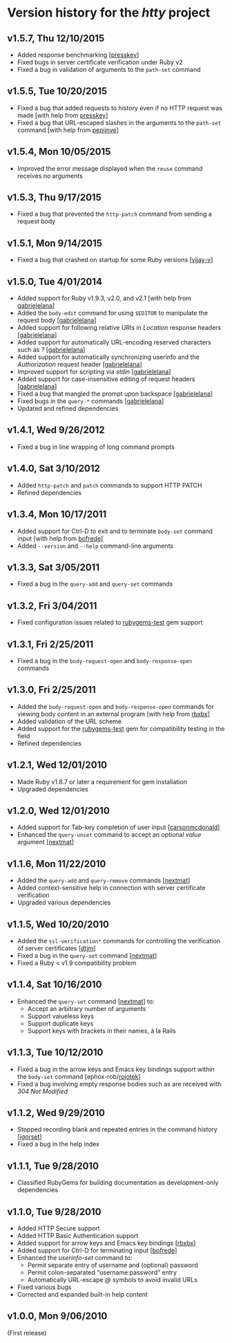 Version history for the _htty_ project
======================================

<a name="v1.5.7"></a>v1.5.7, Thu 12/10/2015
-------------------------------------------

* Added response benchmarking [[presskey](http://github.com/presskey "presskey at GitHub")]
* Fixed bugs in server certificate verification under Ruby v2
* Fixed a bug in validation of arguments to the `path-set` command

<a name="v1.5.5"></a>v1.5.5, Tue 10/20/2015
-------------------------------------------

* Fixed a bug that added requests to history even if no HTTP request was made \[with help from [presskey](http://github.com/presskey "presskey at GitHub")\]
* Fixed a bug that URL-escaped slashes in the arguments to the `path-set` command \[with help from [pepijnve](http://github.com/pepijnve "pepijnve at GitHub")\]

<a name="v1.5.4"></a>v1.5.4, Mon 10/05/2015
-------------------------------------------

* Improved the error message displayed when the `reuse` command receives no arguments

<a name="v1.5.3"></a>v1.5.3, Thu 9/17/2015
-------------------------------------------

* Fixed a bug that prevented the `http-patch` command from sending a request body

<a name="v1.5.1"></a>v1.5.1, Mon 9/14/2015
-------------------------------------------

* Fixed a bug that crashed on startup for some Ruby versions [[vijay-v](http://github.com/vijay-v "vijay-v at GitHub")]

<a name="v1.5.0"></a>v1.5.0, Tue 4/01/2014
-------------------------------------------

* Added support for Ruby v1.9.3, v2.0, and v2.1 \[with help from [gabrielelana](http://github.com/gabrielelana "gabrielelana at GitHub")\]
* Added the `body-edit` command for using `$EDITOR` to manipulate the request body [[gabrielelana](http://github.com/gabrielelana "gabrielelana at GitHub")]
* Added support for following relative URIs in _Location_ response headers [[gabrielelana](http://github.com/gabrielelana "gabrielelana at GitHub")]
* Added support for automatically URL-encoding reserved characters such as _?_ [[gabrielelana](http://github.com/gabrielelana "gabrielelana at GitHub")]
* Added support for automatically synchronizing userinfo and the _Authorization_ request header [[gabrielelana](http://github.com/gabrielelana "gabrielelana at GitHub")]
* Improved support for scripting via _stdin_ [[gabrielelana](http://github.com/gabrielelana "gabrielelana at GitHub")]
* Added support for case-insensitive editing of request headers [[gabrielelana](http://github.com/gabrielelana "gabrielelana at GitHub")]
* Fixed a bug that mangled the prompt upon backspace [[gabrielelana](http://github.com/gabrielelana "gabrielelana at GitHub")]
* Fixed bugs in the `query-*` commands [[gabrielelana](http://github.com/gabrielelana "gabrielelana at GitHub")]
* Updated and refined dependencies

<a name="v1.4.1"></a>v1.4.1, Wed 9/26/2012
-------------------------------------------

* Fixed a bug in line wrapping of long command prompts

<a name="v1.4.0"></a>v1.4.0, Sat 3/10/2012
-------------------------------------------

* Added `http-patch` and `patch` commands to support HTTP PATCH
* Refined dependencies

<a name="v1.3.4"></a>v1.3.4, Mon 10/17/2011
-------------------------------------------

* Added support for Ctrl-D to exit and to terminate `body-set` command input \[with help from [bofrede](http://github.com/bofrede "bofrede at GitHub")\]
* Added `--version` and `--help` command-line arguments

<a name="v1.3.3"></a>v1.3.3, Sat 3/05/2011
-------------------------------------------

* Fixed a bug in the `query-add` and `query-set` commands

<a name="v1.3.2"></a>v1.3.2, Fri 3/04/2011
-------------------------------------------

* Fixed configuration issues related to [rubygems-test](http://rubygems.org/gems/rubygems-test) gem support

<a name="v1.3.1"></a>v1.3.1, Fri 2/25/2011
-------------------------------------------

* Fixed a bug in the `body-request-open` and `body-response-open` commands

<a name="v1.3.0"></a>v1.3.0, Fri 2/25/2011
-------------------------------------------

* Added the `body-request-open` and `body-response-open` commands for viewing body content in an external program \[with help from [rbxbx](http://github.com/rbxbx "rbxbx at GitHub")\]
* Added validation of the URL scheme
* Added support for the [rubygems-test](http://rubygems.org/gems/rubygems-test) gem for compatibility testing in the field
* Refined dependencies

<a name="v1.2.1"></a>v1.2.1, Wed 12/01/2010
-------------------------------------------

* Made Ruby v1.8.7 or later a requirement for gem installation
* Upgraded dependencies

<a name="v1.2.0"></a>v1.2.0, Wed 12/01/2010
-------------------------------------------

* Added support for Tab-key completion of user input [[carsonmcdonald](http://github.com/carsonmcdonald "carsonmcdonald at GitHub")]
* Enhanced the `query-unset` command to accept an optional _value_ argument [[nextmat](http://github.com/nextmat "nextmat at GitHub")]

<a name="v1.1.6"></a>v1.1.6, Mon 11/22/2010
-------------------------------------------

* Added the `query-add` and `query-remove` commands [[nextmat](http://github.com/nextmat "nextmat at GitHub")]
* Added context-sensitive help in connection with server certificate verification
* Upgraded various dependencies

<a name="v1.1.5"></a>v1.1.5, Wed 10/20/2010
-------------------------------------------

* Added the `ssl-verification*` commands for controlling the verification of server certificates [[dtjm](http://github.com/dtjm "dtjm at GitHub")]
* Fixed a bug in the `query-set` command [[nextmat](http://github.com/nextmat "nextmat at GitHub")]
* Fixed a Ruby < v1.9 compatibility problem

<a name="v1.1.4"></a>v1.1.4, Sat 10/16/2010
-------------------------------------------

* Enhanced the `query-set` command [[nextmat](http://github.com/nextmat "nextmat at GitHub")] to:
  - Accept an arbitrary number of arguments
  - Support valueless keys
  - Support duplicate keys
  - Support keys with brackets in their names, à la Rails

<a name="v1.1.3"></a>v1.1.3, Tue 10/12/2010
-------------------------------------------

* Fixed a bug in the arrow keys and Emacs key bindings support within the `body-set` command [ephox-rob/[rojotek](http://github.com/rojotek "rojotek at GitHub")]
* Fixed a bug involving empty response bodies such as are received with _304 Not Modified_

<a name="v1.1.2"></a>v1.1.2, Wed 9/29/2010
------------------------------------------

* Stopped recording blank and repeated entries in the command history [[jgorset](http://github.com/jgorset "jgorset at GitHub")]
* Fixed a bug in the help index

<a name="v1.1.1"></a>v1.1.1, Tue 9/28/2010
------------------------------------------

* Classified RubyGems for building documentation as development-only dependencies

<a name="v1.1.0"></a>v1.1.0, Tue 9/28/2010
------------------------------------------

* Added HTTP Secure support
* Added HTTP Basic Authentication support
* Added support for arrow keys and Emacs key bindings [[rbxbx](http://github.com/rbxbx "rbxbx at GitHub")]
* Added support for Ctrl-D for terminating input [[bofrede](http://github.com/bofrede "bofrede at GitHub")]
* Enhanced the _userinfo-set_ command to:
  - Permit separate entry of username and (optional) password
  - Permit colon-separated “username:password” entry
  - Automatically URL-escape _@_ symbols to avoid invalid URLs
* Fixed various bugs
* Corrected and expanded built-in help content

<a name="v1.0.0"></a>v1.0.0, Mon 9/06/2010
------------------------------------------

(First release)
